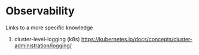 # Observability
Links to a more specific knowledge

1. cluster-level-logging (k8s) https://kubernetes.io/docs/concepts/cluster-administration/logging/